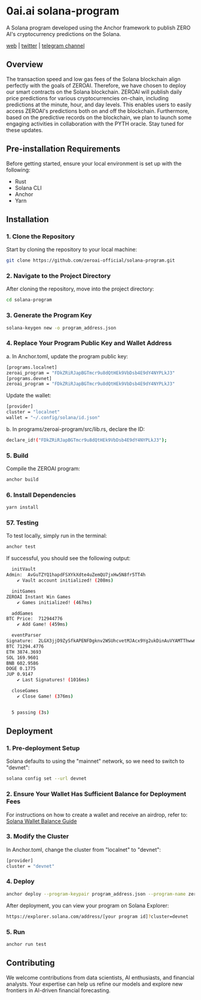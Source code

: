 
# 0ai.ai solana-program
A Solana program developed using the Anchor framework to publish ZERO AI's cryptocurrency predictions on the Solana.

[web](https://0ai.ai) | [twitter](https://twitter.com/zeroai_official) | [telegram channel](https://t.me/ZEROAI_channel)

## Overview
The transaction speed and low gas fees of the Solana blockchain align perfectly with the goals of ZEROAI. Therefore, we have chosen to deploy our smart contracts on the Solana blockchain. ZEROAI will publish daily price predictions for various cryptocurrencies on-chain, including predictions at the minute, hour, and day levels. This enables users to easily access ZEROAI's predictions both on and off the blockchain. Furthermore, based on the predictive records on the blockchain, we plan to launch some engaging activities in collaboration with the PYTH oracle. Stay tuned for these updates.

## Pre-installation Requirements
Before getting started, ensure your local environment is set up with the following:
* Rust
* Solana CLI
* Anchor
* Yarn

## Installation
### 1. Clone the Repository
Start by cloning the repository to your local machine:
```bash
git clone https://github.com/zeroai-official/solana-program.git
```
### 2. Navigate to the Project Directory
After cloning the repository, move into the project directory:
```bash
cd solana-program
```

### 3. Generate the Program Key
```bash
solana-keygen new -o program_address.json
```

### 4. Replace Your Program Public Key and Wallet Address
a. In Anchor.toml, update the program public key:
```bash
[programs.localnet]
zeroai_program = "FDkZRiRJapBGTmcr9u8dQtHEk9VbDsb4E9dY4NYPLkJ3"
[programs.devnet]
zeroai_program = "FDkZRiRJapBGTmcr9u8dQtHEk9VbDsb4E9dY4NYPLkJ3"
```
Update the wallet:
```bash
[provider]
cluster = "localnet"
wallet = "~/.config/solana/id.json"
```

b.  In programs/zeroai-program/src/lib.rs, declare the ID:
```bash
declare_id!("FDkZRiRJapBGTmcr9u8dQtHEk9VbDsb4E9dY4NYPLkJ3");
```

### 5. Build
Compile the ZEROAI program:
```bash
anchor build
```

### 6. Install Dependencies
```bash
yarn install
```

### 57. Testing
To test locally, simply run in the terminal:
```bash
anchor test
```
If successful, you should see the following output:

```bash
  initVault
Admin:  AvGuTZYQ1hapdFSXYkXdte4uZemQU7jxHw5N8fr5TT4h
    ✔ Vault account initialized! (208ms)

  initGames
ZEROAI Instant Win Games
    ✔ Games initialized! (467ms)

  addGames
BTC Price:  712944776
    ✔ Add Game! (459ms)

  eventParser
Signature:  2LGX3jjD9ZySfkAPENFDgknv2WSUhcvetMJAcx9Yg2ukDinAuVYAMTThwwmND3H8Zfh6HNBktsFDgDefpqFb4wae
BTC 71294.4776
ETH 3874.3693
SOL 169.9601
BNB 602.9586
DOGE 0.1775
JUP 0.9147
    ✔ Last Signatures! (1016ms)

  closeGames
    ✔ Close Game! (376ms)


  5 passing (3s)
```

## Deployment
### 1. Pre-deployment Setup
Solana defaults to using the "mainnet" network, so we need to switch to "devnet":
```bash
solana config set --url devnet
```

### 2. Ensure Your Wallet Has Sufficient Balance for Deployment Fees
For instructions on how to create a wallet and receive an airdrop, refer to:
[Solana Wallet Balance Guide](https://www.quicknode.com/guides/solana-development/getting-started/how-to-look-up-the-balance-of-a-solana-wallet)

### 3. Modify the Cluster
In Anchor.toml, change the cluster from "localnet" to "devnet":
```bash
[provider]
cluster = "devnet"
```

### 4. Deploy
```bash
anchor deploy --program-keypair program_address.json --program-name zeroai-program
```
After deployment, you can view your program on Solana Explorer:
```bash
https://explorer.solana.com/address/[your program id]?cluster=devnet
```

### 5. Run
```bash
anchor run test
```

## Contributing
We welcome contributions from data scientists, AI enthusiasts, and financial analysts. Your expertise can help us refine our models and explore new frontiers in AI-driven financial forecasting.